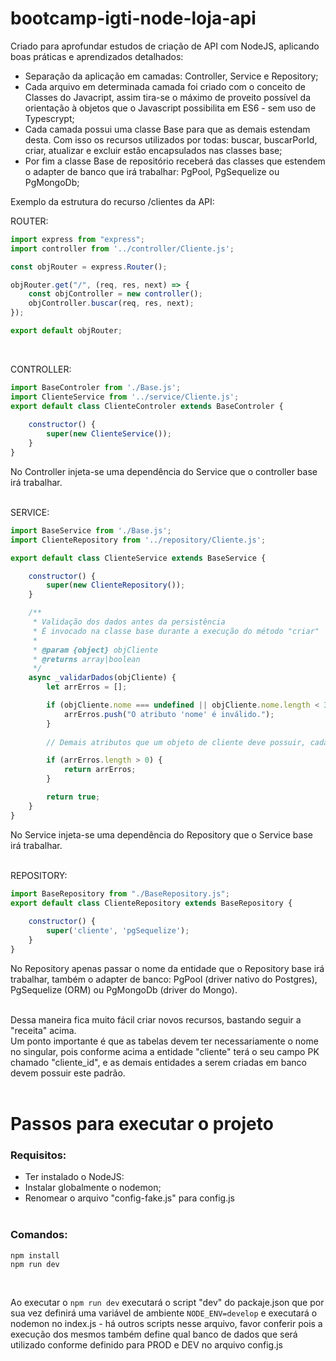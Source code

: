# bootcamp-igti-node-loja-api
Criado para aprofundar estudos de criação de API com NodeJS, aplicando boas práticas e aprendizados detalhados:  

- Separação da aplicação em camadas: Controller, Service e Repository;
- Cada arquivo em determinada camada foi criado com o conceito de Classes do Javacript, assim tira-se o máximo de proveito possível da orientação à objetos que o Javascript possibilita em ES6 - sem uso de Typescrypt;
- Cada camada possui uma classe Base para que as demais estendam desta. Com isso os recursos utilizados por todas: buscar, buscarPorId, criar, atualizar e excluir estão encapsulados nas classes base;
- Por fim a classe Base de repositório receberá das classes que estendem o adapter de banco que irá trabalhar: PgPool, PgSequelize ou PgMongoDb;

Exemplo da estrutura do recurso /clientes da API:

ROUTER:
```js
import express from "express";
import controller from '../controller/Cliente.js';

const objRouter = express.Router();

objRouter.get("/", (req, res, next) => {
    const objController = new controller();
    objController.buscar(req, res, next);
});

export default objRouter;
```    
&nbsp;

CONTROLLER:
```js
import BaseControler from './Base.js';
import ClienteService from '../service/Cliente.js';
export default class ClienteControler extends BaseControler {
    
    constructor() {
        super(new ClienteService());
    }
}
```
No Controller injeta-se uma dependência do Service que o controller base irá trabalhar.  
&nbsp;

SERVICE:
```js
import BaseService from './Base.js';
import ClienteRepository from '../repository/Cliente.js';

export default class ClienteService extends BaseService {

    constructor() {
        super(new ClienteRepository());
    }

    /**
     * Validação dos dados antes da persistência
     * É invocado na classe base durante a execução do método "criar"
     * 
     * @param {object} objCliente 
     * @returns array|boolean
     */
    async _validarDados(objCliente) {
        let arrErros = [];

        if (objCliente.nome === undefined || objCliente.nome.length < 3) {
            arrErros.push("O atributo 'nome' é inválido.");
        }
        
        // Demais atributos que um objeto de cliente deve possuir, cada atributo com nome IDEM às colunas da entidade

        if (arrErros.length > 0) {
            return arrErros;
        }

        return true;
    }
}
```
No Service injeta-se uma dependência do Repository que o Service base irá trabalhar.  
&nbsp;

REPOSITORY:
```js
import BaseRepository from "./BaseRepository.js";
export default class ClienteRepository extends BaseRepository {
    
    constructor() {
        super('cliente', 'pgSequelize');
    }
}
```
No Repository apenas passar o nome da entidade que o Repository base irá trabalhar, também o adapter de banco: PgPool (driver nativo do Postgres), PgSequelize (ORM) ou PgMongoDb (driver do Mongo).  
&nbsp;

Dessa maneira fica muito fácil criar novos recursos, bastando seguir a "receita" acima.  
Um ponto importante é que as tabelas devem ter necessariamente o nome no singular, pois conforme acima a entidade "cliente" terá o seu campo PK chamado "cliente_id", e as demais entidades a serem criadas em banco devem possuir este padrão.  
&nbsp;
&nbsp;
# Passos para executar o projeto

### Requisitos:
- Ter instalado o NodeJS:
- Instalar globalmente o nodemon;  
- Renomear o arquivo "config-fake.js" para config.js  
&nbsp;

### Comandos:
```
npm install
npm run dev
```  
&nbsp;

Ao executar o ```npm run dev``` executará o script "dev" do packaje.json que por sua vez definirá uma variável de ambiente ```NODE_ENV=develop``` e executará o nodemon no index.js - há outros scripts nesse arquivo, favor conferir pois a execução dos mesmos também define qual banco de dados que será utilizado conforme definido para PROD e DEV no arquivo config.js